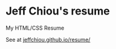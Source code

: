# Jeff Chiou's resume
My HTML/CSS Resume

See at [jeffchiou.github.io/resume/](https://jeffchiou.github.io/resume/)
